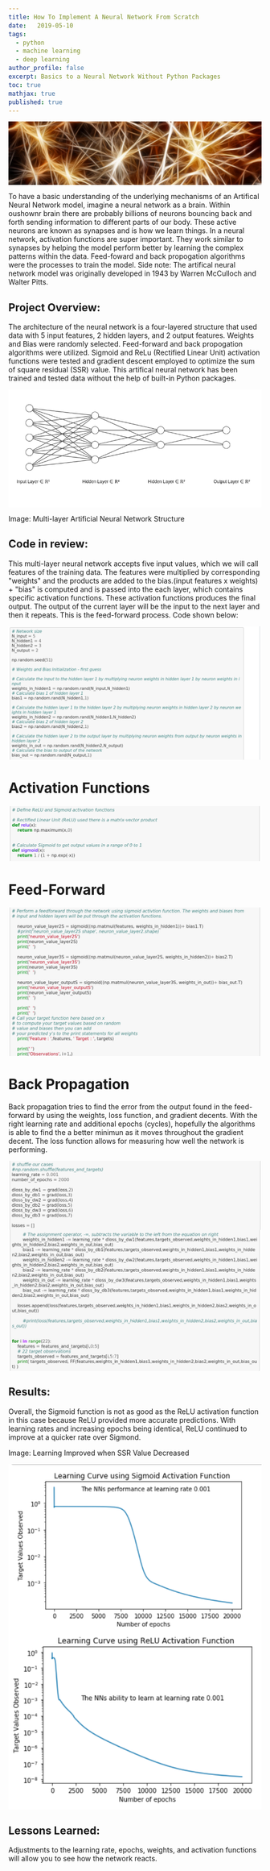```yaml
---
title: How To Implement A Neural Network From Scratch
date:   2019-05-10
tags:
  - python
  - machine learning
  - deep learning
author_profile: false
excerpt: Basics to a Neural Network Without Python Packages
toc: true
mathjax: true
published: true
---
```


<img src="../assets/how-to-implement-a-neural-network-from-scratch/neural_network_fibers.jpeg" align="center" >

To have a basic understanding of the underlying mechanisms of an Artifical Neural Network model, imagine a neural network as a brain. Within oushownr brain there are probably billions of neurons bouncing back and forth sending information to different parts of our body. These active neurons are known as synapses and is how we learn things. In a neural network, activation functions are super important. They work similar to synapses by helping the model perform better by learning the complex patterns within the data. Feed-foward and back propogation algorithms were the processes to train the model. Side note: The artifical neural network model was originally developed in 1943 by Warren McCulloch and Walter Pitts. 

## Project Overview:

The architecture of the neural network is a four-layered structure that used data with 5 input features, 2 
hidden layers, and 2 output features. Weights and Bias were randomly selected. Feed-forward and back propogation algorithms 
were utilized. Sigmoid and ReLu (Rectified Linear Unit) activation functions were tested and gradient descent employed to 
optimize the sum of square residual (SSR) value. This artifical neural network has been trained and tested data without the help of built-in Python packages.

<img src="../assets/how-to-implement-a-neural-network-from-scratch/Network_structure.png" align="center">

Image: Multi-layer Artificial Neural Network Structure

## Code in review:
This multi-layer neural network accepts five input values, which we will call features of the training 
data. The features were multiplied by corresponding "weights" and the products are added to the bias.(input features x weights) + "bias" is computed and is passed into the each layer, which contains specific activation functions. These activation functions produces the final output. The output of the current layer will be the input to the next layer and then it repeats. This is the feed-forward process. Code shown below:

<img src="../assets/how-to-implement-a-neural-network-from-scratch/feedforward_intializing.png" align="center" >

# Activation Functions
<img src="../assets/how-to-implement-a-neural-network-from-scratch/activation_functions.png" align="center" >

# Feed-Forward 
<img src="../assets/how-to-implement-a-neural-network-from-scratch/forward_feed.png" align="center" >

# Back Propagation
Back propagation tries to find the error from the output found in the feed-forward by using the weights, loss function, and 
gradient decents. With the right learning rate and additional epochs (cycles), hopefully the algorithms is able to find the a 
better minimun as it moves throughout the gradient decent. The loss function allows for measuring how well the network is 
performing.

<img src="../assets/how-to-implement-a-neural-network-from-scratch/learningrate_lossfunction.png" align="center" >

<img src="../assets/how-to-implement-a-neural-network-from-scratch/back_proprogation.png" align="center" >

## Results:  
Overall, the Sigmoid function is not as good as the ReLU activation function in this case because ReLU provided 
more accurate predictions. With learning rates and increasing epochs being identical, ReLU continued to improve at a quicker 
rate over Sigmond. 

Image: Learning Improved when SSR Value Decreased

<img src="../assets/how-to-implement-a-neural-network-from-scratch/NNSigmoid.png" align="center" >
<img src="../assets/how-to-implement-a-neural-network-from-scratch/NNReLu.png" align="center" >
 
 ## Lessons Learned:
Adjustments to the learning rate, epochs, weights, and activation functions will allow you to see how the network reacts.
